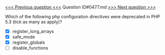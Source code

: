 [<<< Previous question <<<](0476.md)  Question ID#0477.md  [>>> Next question >>>](0478.md) 

Which of the following php configuration directives were deprecated in PHP 5.3 (tick as many as apply)?

- [x] register_long_arrays
- [x] safe_mode
- [x] register_globals
- [ ] disable_functions
